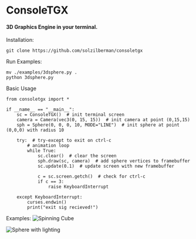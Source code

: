 ﻿# ConsoleTGX
#### 3D Graphics Engine in your terminal.

Installation:

    git clone https://github.com/solzilberman/consoletgx

Run Examples:

    mv ./examples/3dsphere.py .
    python 3dsphere.py

Basic Usage
```
from consoletgx import *

if __name__ == "__main__":
    sc = ConsoleTGX()  # init terminal screen
    camera = Camera(vec3(0, 15, 15))  # init camera at point (0,15,15)
    sph = Sphere(0, 0, 0, 10, MODE="LINE")  # init sphere at point (0,0,0) with radius 10

    try:  # try-except to exit on ctrl-c
        # animation loop
        while True:
            sc.clear()  # clear the screen
            sph.draw(sc, camera)  # add sphere vertices to framebuffer
            sc.update(0.1)  # update screen with new framebuffer

            c = sc.screen.getch()  # check for ctrl-c
            if c == 3:
                raise KeyboardInterrupt

    except KeyboardInterrupt:
        curses.endwin()
        print("exit sig recieved!")

```

Examples:
![Spinning Cube](https://i.imgur.com/BIxVB1f.gif)

![Sphere with lighting](https://i.imgur.com/zA7iDcJ.gif)

